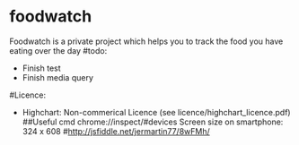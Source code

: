 # foodwatch
Foodwatch is a private project which helps you to track the food you have eating over the day
#todo:
* Finish test
* Finish media query


#Licence:

- Highchart: Non-commerical Licence (see licence/highchart_licence.pdf)
##Useful cmd
chrome://inspect/#devices
Screen size on smartphone: 324 x 608 #http://jsfiddle.net/jermartin77/8wFMh/